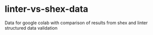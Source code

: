 # linter-vs-shex-data
Data for google colab with comparison of results from shex and linter structured data validation
